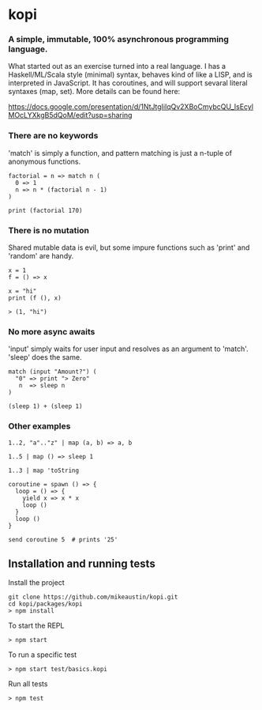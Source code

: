 # kopi

### A simple, immutable, 100% asynchronous programming language.

What started out as an exercise turned into a real language. I has a Haskell/ML/Scala style (minimal) syntax, behaves kind of like a LISP, and is interpreted in JavaScript. It has coroutines, and will support sevaral literal syntaxes (map, set). More details can be found here:

https://docs.google.com/presentation/d/1NtJtgIilqQv2XBoCmybcQU_IsEcylMOcLYXkgB5dQoM/edit?usp=sharing

### There are no keywords

'match' is simply a function, and pattern matching is just a n-tuple of anonymous functions.

    factorial = n => match n (
      0 => 1
      n => n * (factorial n - 1)
    )

    print (factorial 170)

### There is no mutation

Shared mutable data is evil, but some impure functions such as 'print' and 'random' are handy.

    x = 1
    f = () => x

    x = "hi"
    print (f (), x)

    > (1, "hi")

### No more async awaits

'input' simply waits for user input and resolves as an argument to 'match'. 'sleep' does the same.


    match (input "Amount?") (
      "0" => print "> Zero"
       n  => sleep n
    )

    (sleep 1) + (sleep 1)

### Other examples

    1..2, "a".."z" | map (a, b) => a, b
    
    1..5 | map () => sleep 1
    
    1..3 | map 'toString
    
    coroutine = spawn () => {
      loop = () => {
        yield x => x * x
        loop ()
      }
      loop ()
    }
    
    send coroutine 5  # prints '25'

## Installation and running tests

Install the project

    git clone https://github.com/mikeaustin/kopi.git
    cd kopi/packages/kopi
    > npm install

To start the REPL

    > npm start

To run a specific test

    > npm start test/basics.kopi

Run all tests

    > npm test
